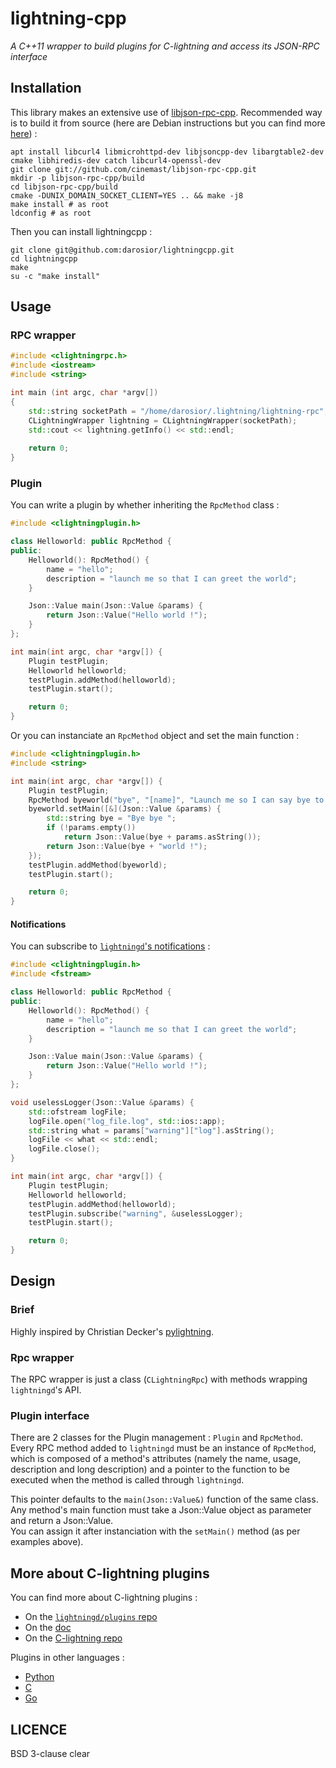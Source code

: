 # lightning-cpp
*A C++11 wrapper to build plugins for C-lightning and access its JSON-RPC interface*  
  
## Installation
This library makes an extensive use of [libjson-rpc-cpp](https://github.com/cinemast/libjson-rpc-cpp). Recommended way is to build it from source (here are Debian instructions but you can find more [here](https://github.com/cinemast/libjson-rpc-cpp)) :  
```shell
apt install libcurl4 libmicrohttpd-dev libjsoncpp-dev libargtable2-dev cmake libhiredis-dev catch libcurl4-openssl-dev
git clone git://github.com/cinemast/libjson-rpc-cpp.git
mkdir -p libjson-rpc-cpp/build
cd libjson-rpc-cpp/build
cmake -DUNIX_DOMAIN_SOCKET_CLIENT=YES .. && make -j8
make install # as root
ldconfig # as root
```  
Then you can install lightningcpp :
```shell
git clone git@github.com:darosior/lightningcpp.git
cd lightningcpp
make
su -c "make install"
```  
  
## Usage
  
### RPC wrapper
```cpp
#include <clightningrpc.h>
#include <iostream>
#include <string>

int main (int argc, char *argv[])
{
    std::string socketPath = "/home/darosior/.lightning/lightning-rpc";
    CLightningWrapper lightning = CLightningWrapper(socketPath);
    std::cout << lightning.getInfo() << std::endl;
    
    return 0;
}
```  
  
### Plugin

You can write a plugin by whether inheriting the `RpcMethod` class :
```cpp
#include <clightningplugin.h>

class Helloworld: public RpcMethod {
public:
    Helloworld(): RpcMethod() {
        name = "hello";
        description = "launch me so that I can greet the world";
    }

    Json::Value main(Json::Value &params) {
        return Json::Value("Hello world !");
    }
};

int main(int argc, char *argv[]) {
    Plugin testPlugin;
    Helloworld helloworld;
    testPlugin.addMethod(helloworld);
    testPlugin.start();

    return 0;
}
```
  
Or you can instanciate an `RpcMethod` object and set the main function :
```cpp
#include <clightningplugin.h>
#include <string>

int main(int argc, char *argv[]) {
    Plugin testPlugin;
    RpcMethod byeworld("bye", "[name]", "Launch me so I can say bye to someone", "I am a long description");
    byeworld.setMain([&](Json::Value &params) {
        std::string bye = "Bye bye ";
        if (!params.empty())
            return Json::Value(bye + params.asString());
        return Json::Value(bye + "world !");
    });
    testPlugin.addMethod(byeworld);
    testPlugin.start();

    return 0;
}
```
  
#### Notifications

You can subscribe to [`lightningd`'s notifications](https://lightning.readthedocs.io/PLUGINS.html#event-notifications) :  
```cpp
#include <clightningplugin.h>
#include <fstream>

class Helloworld: public RpcMethod {
public:
    Helloworld(): RpcMethod() {
        name = "hello";
        description = "launch me so that I can greet the world";
    }

    Json::Value main(Json::Value &params) {
        return Json::Value("Hello world !");
    }
};

void uselessLogger(Json::Value &params) {
    std::ofstream logFile;
    logFile.open("log_file.log", std::ios::app);
    std::string what = params["warning"]["log"].asString();
    logFile << what << std::endl;
    logFile.close();
}

int main(int argc, char *argv[]) {
    Plugin testPlugin;
    Helloworld helloworld;
    testPlugin.addMethod(helloworld);
    testPlugin.subscribe("warning", &uselessLogger);
    testPlugin.start();

    return 0;
}
```
  
## Design
  
### Brief

  Highly inspired by Christian Decker's [pylightning](https://github.com/ElementsProject/lightning/tree/master/contrib/pylightning).  

### Rpc wrapper
  
The RPC wrapper is just a class (`CLightningRpc`) with methods wrapping `lightningd`'s API.  
  
### Plugin interface

There are 2 classes for the Plugin management : `Plugin` and `RpcMethod`. Every RPC method added to `lightningd` must be an instance of
`RpcMethod`, which is composed of a method's attributes (namely the name, usage, description and long description) and a pointer to the
function to be executed when the method is called through `lightningd`.   

This pointer defaults to the `main(Json::Value&)` function of the same class.  
Any method's main function must take a Json::Value object as parameter and return a Json::Value.  
You can assign it after instanciation with the `setMain()` method (as per examples above).  
  
## More about C-lightning plugins

You can find more about C-lightning plugins :  
- On the [`lightningd/plugins` repo](https://github.com/lightningd/plugins)
- On the [doc](https://lightning.readthedocs.io/PLUGINS.html)
- On the [C-lightning repo](https://github.com/ElementsProject/lightning)
  
Plugins in other languages :
- [Python](https://github.com/ElementsProject/lightning/blob/master/contrib/pylightning)
- [C](https://github.com/ElementsProject/lightning/blob/master/plugins/libplugin.h)
- [Go](https://github.com/niftynei/glightning)
  
## LICENCE

BSD 3-clause clear
